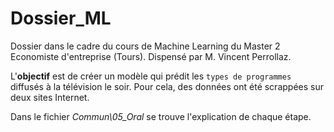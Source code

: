 # Dossier_ML
Dossier dans le cadre du cours de Machine Learning du Master 2 Economiste d'entreprise (Tours). Dispensé par M. Vincent Perrollaz.

L'**objectif** est de créer un modèle qui prédit les `types de programmes` diffusés à la télévision le soir. Pour cela, des données ont été scrappées sur deux sites Internet.

Dans le fichier *Commun\05_Oral* se trouve l'explication de chaque étape.
